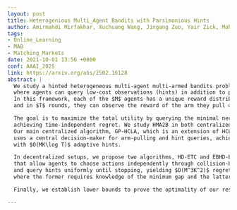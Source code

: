 ```yaml
---
layout: post
title: Heterogenious Multi_Agent Bandits with Parsimonious Hints
author: Amirmahdi Mirfakhar, Xuchuang Wang, Jingang Zuo, Yair Zick, Mohammad Hajiesmaili
tags:
- Online_Learning
- MAB
- Matching_Markets
date: 2021-10-01 13:56 +0800
conf: AAAI_2025
link: https://arxiv.org/abs/2502.16128
abstract: |
  We study a hinted heterogeneous multi-agent multi-armed bandits problem (HMA2B), 
  where agents can query low-cost observations (hints) in addition to pulling arms. 
  In this framework, each of the $M$ agents has a unique reward distribution over $K$ arms, 
  and in $T$ rounds, they can observe the reward of the arm they pull only if no other agent pulls that arm.  

  The goal is to maximize the total utility by querying the minimal necessary hints without pulling arms, 
  achieving time-independent regret. We study HMA2B in both centralized and decentralized setups. 
  Our main centralized algorithm, GP-HCLA, which is an extension of HCLA, 
  uses a central decision-maker for arm-pulling and hint queries, achieving $O(M^4K)$ regret 
  with $O(MK\log T)$ adaptive hints. 

  In decentralized setups, we propose two algorithms, HD-ETC and EBHD-ETC, 
  that allow agents to choose actions independently through collision-based communication 
  and query hints uniformly until stopping, yielding $O(M^3K^2)$ regret with $O(M^3K\log T)$ hints, 
  where the former requires knowledge of the minimum gap and the latter does not. 

  Finally, we establish lower bounds to prove the optimality of our results and verify them through numerical simulations.

---
```

